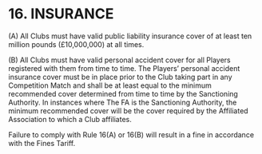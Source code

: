 # 16. INSURANCE

(A) All Clubs must have valid public liability insurance cover of at least ten million pounds (£10,000,000) at all times.

(B) All Clubs must have valid personal accident cover for all Players registered with them from time to time. The Players’ personal accident insurance cover must be in place prior to the Club taking part in any Competition Match and shall be at least equal to the minimum recommended cover determined from time to time by the Sanctioning Authority. In instances where The FA is the Sanctioning Authority, the minimum recommended cover will be the cover required by the Affiliated Association to which a Club affiliates.

Failure to comply with Rule 16(A) or 16(B) will result in a fine in accordance with the Fines Tariff.
